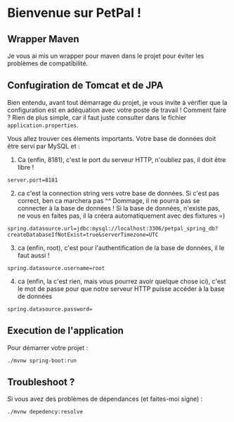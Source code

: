 # Bienvenue sur PetPal !

## Wrapper Maven

Je vous ai mis un wrapper pour maven dans le projet pour éviter les problèmes de compatibilité.

## Confugiration de Tomcat et de JPA

Bien entendu, avant tout démarrage du projet, je vous invite à vérifier que la configuration est en adéquation avec votre poste de travail ! Comment faire ? Rien de plus simple, car il faut juste consulter dans le fichier `application.properties`.

Vous allez trouver ces élements importants. Votre base de données doit être servi par MySQL et :

1. Ca (enfin, 8181), c'est le port du serveur HTTP, n'oubliez pas, il doit être libre !
```
server.port=8181
```

2. ca c'est la connection string vers votre base de données. Si c'est pas correct, ben ca marchera pas ^^ Dommage, il ne pourra pas se connecter à la base de données ! Si la base de données, n'existe pas, ne vous en faites pas, il la créera automatiquement avec des fixtures =)
```
spring.datasource.url=jdbc:mysql://localhost:3306/petpal_spring_db?createDatabaseIfNotExist=true&serverTimezone=UTC
```

3. ca (enfin, root), c'est pour l'authentification de la base de données, il le faut aussi !
```
spring.datasource.username=root
```

4. ca (enfin, la c'est rien, mais vous pourrez avoir quelque chose ici), c'est le mot de passe pour que notre serveur HTTP puisse 
accéder à la base de données
```
spring.datasource.password=
```

## Execution de l'application

Pour démarrer votre projet :

```
./mvnw spring-boot:run
```

## Troubleshoot ?

Si vous avez des problèmes de dépendances (et faites-moi signe) :

```
./mvnw depedency:resolve
```